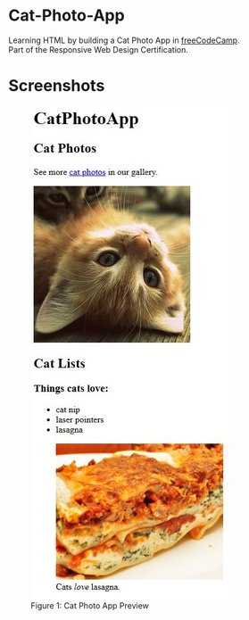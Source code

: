 # Cat-Photo-App
Learning HTML by building a Cat Photo App in <a href="https://www.freecodecamp.org/learn/2022/responsive-web-design/#learn-html-by-building-a-cat-photo-app">freeCodeCamp</a>.<br>
Part of the Responsive Web Design Certification.

# Screenshots
<figure>
  <img src="https://raw.githubusercontent.com/chanwaihan/Cat-Photo-App/main/cat-photo-app-preview.jpg" alt="Cat Photo App Preview" title="Cat Photo App">
  <figcaption>Figure 1: Cat Photo App Preview</figcaption>
</figure>
